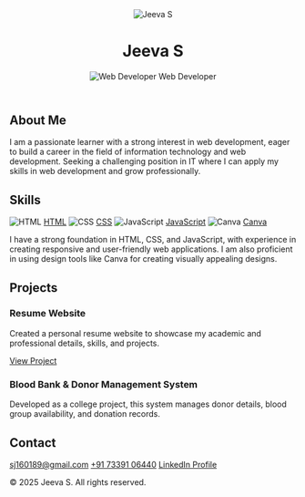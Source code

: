<html lang="en">
<head>
  <meta charset="UTF-8" />
  <meta name="viewport" content="width=device-width, initial-scale=1.0" />
  <title>Jeeva S – Web Developer Portfolio</title>
  <link rel="stylesheet" href="style.css" />
  <link href="https://fonts.googleapis.com/css2?family=Poppins:wght@300;500;700&display=swap" rel="stylesheet" />
 <link rel="icon" href="favicon.ico" type="image/x-icon" />
</head>
<body>
  <header>
    <img src="jeeva.jpg" alt="Jeeva S" class="profile-image" />
    <h1>Jeeva S</h1>
   <p><img src="developer.png" alt="Web Developer" class="role-image" />  Web Developer </p>
  </header>

  <section class="about">
    <h2>About Me</h2>
    <p>
      I am a passionate learner with a strong interest in web development, eager to build a career in the field of
      information technology and web development. Seeking a challenging position in IT where I can apply my skills in
      web development and grow professionally.
    </p>
  </section>

  <section class="skills">
    <h2>Skills</h2>
    <div class="skills-list">
  <span class="skill-item">
    <img src="html.jpg" alt="HTML" />
    <a href="https://developer.mozilla.org/en-US/docs/Web/HTML">HTML</a>
  </span>
  <span class="skill-item">
    <img src="css.jpg" alt="CSS" />
    <a href="https://developer.mozilla.org/en-US/docs/Web/CSS">CSS</a>
  </span>
  <span class="skill-item">
    <img src="js.jpg" alt="JavaScript" />
    <a href="https://developer.mozilla.org/en-US/docs/Web/JavaScript">JavaScript</a>
  </span>
  <span class="skill-item">
    <img src="canva.jpg" alt="Canva" />
    <a href="https://www.canva.com/">Canva</a>
  </span>
</div>
    <p>
      I have a strong foundation in HTML, CSS, and JavaScript, with experience in creating responsive and user-friendly
      web applications. I am also proficient in using design tools like Canva for creating visually appealing designs.
    </p>
  </section>

  <section class="projects">
    <h2>Projects</h2>
    <div class="project-card">
      <h3>Resume Website</h3>
      <p>
        Created a personal resume website to showcase my academic and professional details, skills, and projects.
      </p>
      <a href="https://jeevas07.github.io/Resume/" target="_blank">View Project</a>
    </div>
    <div class="project-card">
      <h3>Blood Bank & Donor Management System</h3>
      <p>
        Developed as a college project, this system manages donor details, blood group availability, and donation
        records.
      </p>
    </div>
  </section>

  <section class="contact">
    <h2>Contact</h2>
    <a href="mailto:sj160189@gmail.com">sj160189@gmail.com</a>
    <a href="tel:+917339106440">+91 73391 06440</a>
    <a href="https://www.linkedin.com/in/jeeva-s7-531a0b352" target="_blank">LinkedIn Profile</a>
  </section>

  <footer>
    <p>© 2025 Jeeva S. All rights reserved.</p>
  </footer>

  <script src="script.js"></script>
</body>
</html>
